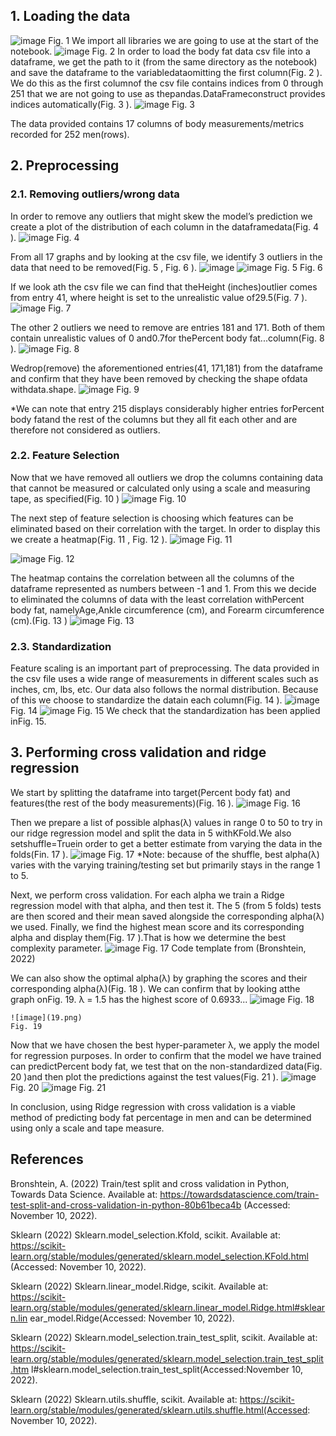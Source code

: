 ## 1. Loading the data

![image](0.png)
Fig. 1
We import all libraries we are going to use at the start of the notebook.
![image](1.png)
Fig. 2
In order to load the body fat data csv file into a dataframe, we get the path to it (from the
same directory as the notebook) and save the dataframe to the variabledataomitting the
first column(Fig. 2 ). We do this as the first columnof the csv file contains indices from 0
through 251 that we are not going to use as thepandas.DataFrameconstruct provides indices
automatically(Fig. 3 ).
![image](2.png)
Fig. 3


The data provided contains 17 columns of body measurements/metrics recorded for 252
men(rows).

## 2. Preprocessing

### 2.1. Removing outliers/wrong data

In order to remove any outliers that might skew the model’s prediction we create a plot of the
distribution of each column in the dataframedata(Fig. 4 ).
![image](3.png)
Fig. 4

From all 17 graphs and by looking at the csv file, we identify 3 outliers in the data that need
to be removed(Fig. 5 , Fig. 6 ).
![image](4.png) ![image](5.png)
Fig. 5 Fig. 6

If we look ath the csv file we can find that theHeight (inches)outlier comes from entry 41,
where height is set to the unrealistic value of29.5(Fig. 7 ).
![image](6.png)
Fig. 7


The other 2 outliers we need to remove are entries 181 and 171. Both of them contain
unrealistic values of 0 and0.7for thePercent body fat...column(Fig. 8 ).
![image](7.png)
Fig. 8

Wedrop(remove) the aforementioned entries(41, 171,181) from the dataframe and confirm
that they have been removed by checking the shape ofdata withdata.shape.
![image](8.png)
Fig. 9

*We can note that entry 215 displays considerably higher entries forPercent body fatand
the rest of the columns but they all fit each other and are therefore not considered as
outliers.

### 2.2. Feature Selection

Now that we have removed all outliers we drop the columns containing data that cannot be
measured or calculated only using a scale and measuring tape, as specified(Fig. 10 )
![image](9.png)
Fig. 10

The next step of feature selection is choosing which features can be eliminated based on
their correlation with the target. In order to display this we create a heatmap(Fig. 11 , Fig. 12 ).
![image](10.png)
Fig. 11

![image](11.png)
Fig. 12

The heatmap contains the correlation between all the columns of the dataframe represented
as numbers between -1 and 1. From this we decide to eliminated the columns of data with
the least correlation withPercent body fat, namelyAge,Ankle circumference (cm), and
Forearm circumference (cm).(Fig. 13 )
![image](12.png)
Fig. 13


### 2.3. Standardization

Feature scaling is an important part of preprocessing. The data provided in the csv file uses
a wide range of measurements in different scales such as inches, cm, lbs, etc. Our data also
follows the normal distribution. Because of this we choose to standardize the datain each
column(Fig. 14 ).
![image](13.png)
Fig. 14
![image](14.png)
Fig. 15
We check that the standardization has been applied inFig. 15.

## 3. Performing cross validation and ridge regression

We start by splitting the dataframe into target(Percent body fat) and features(the rest of
the body measurements)(Fig. 16 ).
![image](15.png)
Fig. 16

Then we prepare a list of possible alphas(λ) values in range 0 to 50 to try in our ridge
regression model and split the data in 5 withKFold.We also setshuffle=Truein order to get
a better estimate from varying the data in the folds(Fin. 17 ).
![image](16.png)
Fig. 17
*Note: because of the shuffle, best alpha(λ) varies with the varying training/testing set but
primarily stays in the range 1 to 5.


Next, we perform cross validation. For each alpha we train a Ridge regression model with
that alpha, and then test it. The 5 (from 5 folds) tests are then scored and their mean saved
alongside the corresponding alpha(λ) we used. Finally, we find the highest mean score and
its corresponding alpha and display them(Fig. 17 ).That is how we determine the best
complexity parameter.
![image](17.png)
Fig. 17 Code template from (Bronshtein, 2022)

We can also show the optimal alpha(λ) by graphing the scores and their corresponding
alpha(λ)(Fig. 18 ). We can confirm that by looking atthe graph onFig. 19. λ = 1.5 has the
highest score of 0.6933...
![image](18.png)
Fig. 18

```
![image](19.png)
Fig. 19
```

Now that we have chosen the best hyper-parameter λ, we apply the model for regression
purposes. In order to confirm that the model we have trained can predictPercent body fat,
we test that on the non-standardized data(Fig. 20 )and then plot the predictions against the
test values(Fig. 21 ).
![image](20.png)
Fig. 20
![image](21.png)
Fig. 21

In conclusion, using Ridge regression with cross validation is a viable method of predicting
body fat percentage in men and can be determined using only a scale and tape measure.


## References

Bronshtein, A. (2022) Train/test split and cross validation in Python, Towards Data Science.
Available at:
https://towardsdatascience.com/train-test-split-and-cross-validation-in-python-80b61beca4b
(Accessed: November 10, 2022).

Sklearn (2022) Sklearn.model_selection.Kfold, scikit. Available at:
https://scikit-learn.org/stable/modules/generated/sklearn.model_selection.KFold.html
(Accessed: November 10, 2022).

Sklearn (2022) Sklearn.linear_model.Ridge, scikit. Available at:
https://scikit-learn.org/stable/modules/generated/sklearn.linear_model.Ridge.html#sklearn.lin
ear_model.Ridge(Accessed: November 10, 2022).

Sklearn (2022) Sklearn.model_selection.train_test_split, scikit. Available at:
https://scikit-learn.org/stable/modules/generated/sklearn.model_selection.train_test_split.htm
l#sklearn.model_selection.train_test_split(Accessed:November 10, 2022).

Sklearn (2022) Sklearn.utils.shuffle, scikit. Available at:
https://scikit-learn.org/stable/modules/generated/sklearn.utils.shuffle.html(Accessed:
November 10, 2022).


